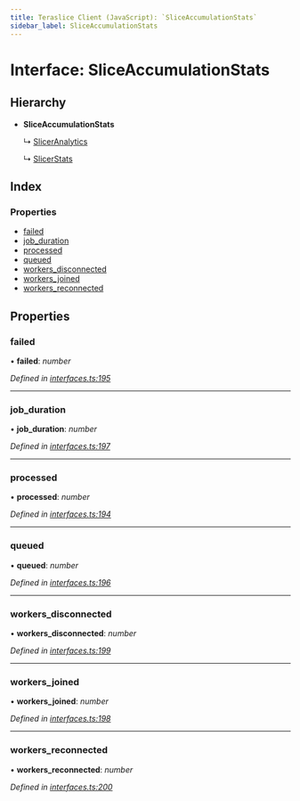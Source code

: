 ```yaml
---
title: Teraslice Client (JavaScript): `SliceAccumulationStats`
sidebar_label: SliceAccumulationStats
---
```


# Interface: SliceAccumulationStats

## Hierarchy

* **SliceAccumulationStats**

  ↳ [SlicerAnalytics](sliceranalytics.md)

  ↳ [SlicerStats](slicerstats.md)

## Index

### Properties

* [failed](sliceaccumulationstats.md#failed)
* [job_duration](sliceaccumulationstats.md#job_duration)
* [processed](sliceaccumulationstats.md#processed)
* [queued](sliceaccumulationstats.md#queued)
* [workers_disconnected](sliceaccumulationstats.md#workers_disconnected)
* [workers_joined](sliceaccumulationstats.md#workers_joined)
* [workers_reconnected](sliceaccumulationstats.md#workers_reconnected)

## Properties

###  failed

• **failed**: *number*

*Defined in [interfaces.ts:195](https://github.com/terascope/teraslice/blob/d8feecc03/packages/teraslice-client-js/src/interfaces.ts#L195)*

___

###  job_duration

• **job_duration**: *number*

*Defined in [interfaces.ts:197](https://github.com/terascope/teraslice/blob/d8feecc03/packages/teraslice-client-js/src/interfaces.ts#L197)*

___

###  processed

• **processed**: *number*

*Defined in [interfaces.ts:194](https://github.com/terascope/teraslice/blob/d8feecc03/packages/teraslice-client-js/src/interfaces.ts#L194)*

___

###  queued

• **queued**: *number*

*Defined in [interfaces.ts:196](https://github.com/terascope/teraslice/blob/d8feecc03/packages/teraslice-client-js/src/interfaces.ts#L196)*

___

###  workers_disconnected

• **workers_disconnected**: *number*

*Defined in [interfaces.ts:199](https://github.com/terascope/teraslice/blob/d8feecc03/packages/teraslice-client-js/src/interfaces.ts#L199)*

___

###  workers_joined

• **workers_joined**: *number*

*Defined in [interfaces.ts:198](https://github.com/terascope/teraslice/blob/d8feecc03/packages/teraslice-client-js/src/interfaces.ts#L198)*

___

###  workers_reconnected

• **workers_reconnected**: *number*

*Defined in [interfaces.ts:200](https://github.com/terascope/teraslice/blob/d8feecc03/packages/teraslice-client-js/src/interfaces.ts#L200)*
